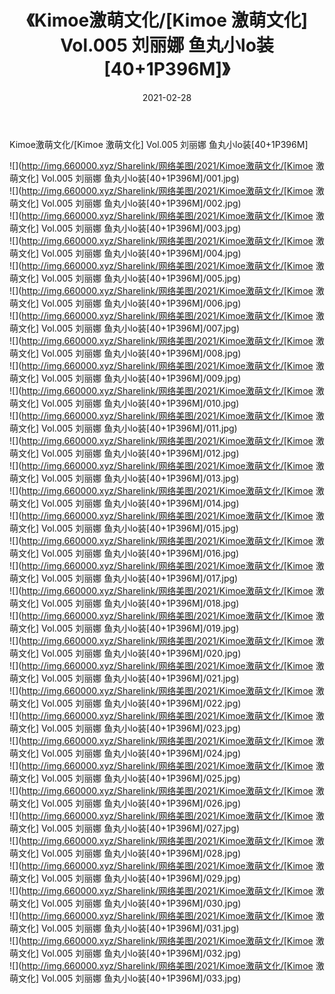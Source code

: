 ﻿---
layout: post
title:  《Kimoe激萌文化/[Kimoe 激萌文化] Vol.005 刘丽娜 鱼丸小lo装[40+1P396M]》
date:   2021-02-28
img: http://img.660000.xyz/Sharelink/网络美图/2021/Kimoe激萌文化/[Kimoe 激萌文化] Vol.005 刘丽娜 鱼丸小lo装[40+1P396M]/000.jpg
categories: [美女, 清纯, 唯美]
---

Kimoe激萌文化/[Kimoe 激萌文化] Vol.005 刘丽娜 鱼丸小lo装[40+1P396M]

 ![](http://img.660000.xyz/Sharelink/网络美图/2021/Kimoe激萌文化/[Kimoe 激萌文化] Vol.005 刘丽娜 鱼丸小lo装[40+1P396M]/001.jpg) <br>![](http://img.660000.xyz/Sharelink/网络美图/2021/Kimoe激萌文化/[Kimoe 激萌文化] Vol.005 刘丽娜 鱼丸小lo装[40+1P396M]/002.jpg) <br>![](http://img.660000.xyz/Sharelink/网络美图/2021/Kimoe激萌文化/[Kimoe 激萌文化] Vol.005 刘丽娜 鱼丸小lo装[40+1P396M]/003.jpg) <br>![](http://img.660000.xyz/Sharelink/网络美图/2021/Kimoe激萌文化/[Kimoe 激萌文化] Vol.005 刘丽娜 鱼丸小lo装[40+1P396M]/004.jpg) <br>![](http://img.660000.xyz/Sharelink/网络美图/2021/Kimoe激萌文化/[Kimoe 激萌文化] Vol.005 刘丽娜 鱼丸小lo装[40+1P396M]/005.jpg) <br>![](http://img.660000.xyz/Sharelink/网络美图/2021/Kimoe激萌文化/[Kimoe 激萌文化] Vol.005 刘丽娜 鱼丸小lo装[40+1P396M]/006.jpg) <br>![](http://img.660000.xyz/Sharelink/网络美图/2021/Kimoe激萌文化/[Kimoe 激萌文化] Vol.005 刘丽娜 鱼丸小lo装[40+1P396M]/007.jpg) <br>![](http://img.660000.xyz/Sharelink/网络美图/2021/Kimoe激萌文化/[Kimoe 激萌文化] Vol.005 刘丽娜 鱼丸小lo装[40+1P396M]/008.jpg) <br>![](http://img.660000.xyz/Sharelink/网络美图/2021/Kimoe激萌文化/[Kimoe 激萌文化] Vol.005 刘丽娜 鱼丸小lo装[40+1P396M]/009.jpg) <br>![](http://img.660000.xyz/Sharelink/网络美图/2021/Kimoe激萌文化/[Kimoe 激萌文化] Vol.005 刘丽娜 鱼丸小lo装[40+1P396M]/010.jpg) <br>![](http://img.660000.xyz/Sharelink/网络美图/2021/Kimoe激萌文化/[Kimoe 激萌文化] Vol.005 刘丽娜 鱼丸小lo装[40+1P396M]/011.jpg) <br>![](http://img.660000.xyz/Sharelink/网络美图/2021/Kimoe激萌文化/[Kimoe 激萌文化] Vol.005 刘丽娜 鱼丸小lo装[40+1P396M]/012.jpg) <br>![](http://img.660000.xyz/Sharelink/网络美图/2021/Kimoe激萌文化/[Kimoe 激萌文化] Vol.005 刘丽娜 鱼丸小lo装[40+1P396M]/013.jpg) <br>![](http://img.660000.xyz/Sharelink/网络美图/2021/Kimoe激萌文化/[Kimoe 激萌文化] Vol.005 刘丽娜 鱼丸小lo装[40+1P396M]/014.jpg) <br>![](http://img.660000.xyz/Sharelink/网络美图/2021/Kimoe激萌文化/[Kimoe 激萌文化] Vol.005 刘丽娜 鱼丸小lo装[40+1P396M]/015.jpg) <br>![](http://img.660000.xyz/Sharelink/网络美图/2021/Kimoe激萌文化/[Kimoe 激萌文化] Vol.005 刘丽娜 鱼丸小lo装[40+1P396M]/016.jpg) <br>![](http://img.660000.xyz/Sharelink/网络美图/2021/Kimoe激萌文化/[Kimoe 激萌文化] Vol.005 刘丽娜 鱼丸小lo装[40+1P396M]/017.jpg) <br>![](http://img.660000.xyz/Sharelink/网络美图/2021/Kimoe激萌文化/[Kimoe 激萌文化] Vol.005 刘丽娜 鱼丸小lo装[40+1P396M]/018.jpg) <br>![](http://img.660000.xyz/Sharelink/网络美图/2021/Kimoe激萌文化/[Kimoe 激萌文化] Vol.005 刘丽娜 鱼丸小lo装[40+1P396M]/019.jpg) <br>![](http://img.660000.xyz/Sharelink/网络美图/2021/Kimoe激萌文化/[Kimoe 激萌文化] Vol.005 刘丽娜 鱼丸小lo装[40+1P396M]/020.jpg) <br>![](http://img.660000.xyz/Sharelink/网络美图/2021/Kimoe激萌文化/[Kimoe 激萌文化] Vol.005 刘丽娜 鱼丸小lo装[40+1P396M]/021.jpg) <br>![](http://img.660000.xyz/Sharelink/网络美图/2021/Kimoe激萌文化/[Kimoe 激萌文化] Vol.005 刘丽娜 鱼丸小lo装[40+1P396M]/022.jpg) <br>![](http://img.660000.xyz/Sharelink/网络美图/2021/Kimoe激萌文化/[Kimoe 激萌文化] Vol.005 刘丽娜 鱼丸小lo装[40+1P396M]/023.jpg) <br>![](http://img.660000.xyz/Sharelink/网络美图/2021/Kimoe激萌文化/[Kimoe 激萌文化] Vol.005 刘丽娜 鱼丸小lo装[40+1P396M]/024.jpg) <br>![](http://img.660000.xyz/Sharelink/网络美图/2021/Kimoe激萌文化/[Kimoe 激萌文化] Vol.005 刘丽娜 鱼丸小lo装[40+1P396M]/025.jpg) <br>![](http://img.660000.xyz/Sharelink/网络美图/2021/Kimoe激萌文化/[Kimoe 激萌文化] Vol.005 刘丽娜 鱼丸小lo装[40+1P396M]/026.jpg) <br>![](http://img.660000.xyz/Sharelink/网络美图/2021/Kimoe激萌文化/[Kimoe 激萌文化] Vol.005 刘丽娜 鱼丸小lo装[40+1P396M]/027.jpg) <br>![](http://img.660000.xyz/Sharelink/网络美图/2021/Kimoe激萌文化/[Kimoe 激萌文化] Vol.005 刘丽娜 鱼丸小lo装[40+1P396M]/028.jpg) <br>![](http://img.660000.xyz/Sharelink/网络美图/2021/Kimoe激萌文化/[Kimoe 激萌文化] Vol.005 刘丽娜 鱼丸小lo装[40+1P396M]/029.jpg) <br>![](http://img.660000.xyz/Sharelink/网络美图/2021/Kimoe激萌文化/[Kimoe 激萌文化] Vol.005 刘丽娜 鱼丸小lo装[40+1P396M]/030.jpg) <br>![](http://img.660000.xyz/Sharelink/网络美图/2021/Kimoe激萌文化/[Kimoe 激萌文化] Vol.005 刘丽娜 鱼丸小lo装[40+1P396M]/031.jpg) <br>![](http://img.660000.xyz/Sharelink/网络美图/2021/Kimoe激萌文化/[Kimoe 激萌文化] Vol.005 刘丽娜 鱼丸小lo装[40+1P396M]/032.jpg) <br>![](http://img.660000.xyz/Sharelink/网络美图/2021/Kimoe激萌文化/[Kimoe 激萌文化] Vol.005 刘丽娜 鱼丸小lo装[40+1P396M]/033.jpg) <br>